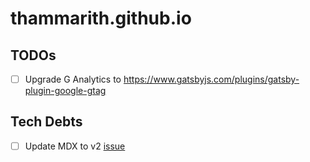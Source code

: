 # thammarith.github.io

## TODOs

- [ ] Upgrade G Analytics to https://www.gatsbyjs.com/plugins/gatsby-plugin-google-gtag

## Tech Debts

- [ ] Update MDX to v2 [issue](https://github.com/gatsbyjs/gatsby/issues/34706#issuecomment-1029716942)
